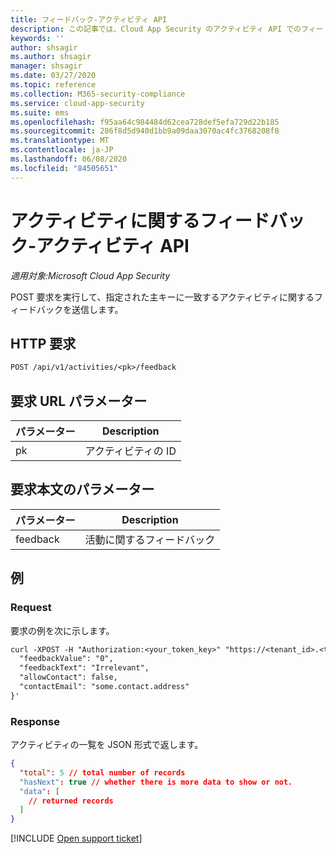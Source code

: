 ```yaml
---
title: フィードバック-アクティビティ API
description: この記事では、Cloud App Security のアクティビティ API でのフィードバック要求について説明します。
keywords: ''
author: shsagir
ms.author: shsagir
manager: shsagir
ms.date: 03/27/2020
ms.topic: reference
ms.collection: M365-security-compliance
ms.service: cloud-app-security
ms.suite: ems
ms.openlocfilehash: f95aa64c984484d62cea728def5efa729d22b185
ms.sourcegitcommit: 286f8d5d940d1bb9a09daa3070ac4fc3768208f8
ms.translationtype: MT
ms.contentlocale: ja-JP
ms.lasthandoff: 06/08/2020
ms.locfileid: "84505651"
---
```

# <a name="feedback-on-activity---activities-api"></a>アクティビティに関するフィードバック-アクティビティ API

*適用対象:Microsoft Cloud App Security*

POST 要求を実行して、指定された主キーに一致するアクティビティに関するフィードバックを送信します。

## <a name="http-request"></a>HTTP 要求

```rest
POST /api/v1/activities/<pk>/feedback
```

## <a name="request-url-parameters"></a>要求 URL パラメーター

| パラメーター | Description |
| --- | --- |
| pk | アクティビティの ID |

## <a name="request-body-parameters"></a>要求本文のパラメーター

| パラメーター | Description |
| --- | --- |
| feedback | 活動に関するフィードバック |

## <a name="example"></a>例

### <a name="request"></a>Request

要求の例を次に示します。

```rest
curl -XPOST -H "Authorization:<your_token_key>" "https://<tenant_id>.<tenant_region>.contoso.com/api/v1/activities/<pk>/feedback" -d '{
  "feedbackValue": "0",
  "feedbackText": "Irrelevant",
  "allowContact": false,
  "contactEmail": "some.contact.address"
}'
```

### <a name="response"></a>Response

アクティビティの一覧を JSON 形式で返します。

```json
{
  "total": 5 // total number of records
  "hasNext": true // whether there is more data to show or not.
  "data": [
    // returned records
  ]
}
```

[!INCLUDE [Open support ticket](includes/support.md)]
